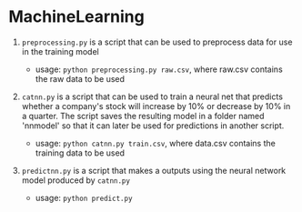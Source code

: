 # MachineLearning
    

1. `preprocessing.py` is a script that can be used to preprocess data for use in the training model
    - usage: ```python preprocessing.py raw.csv```, where raw.csv contains the raw data to be used
    
2. `catnn.py` is a script that can be used to train a neural net that predicts whether a company's stock will increase by 10% or decrease by 10% in a quarter. The script saves the resulting model in a folder named 'nnmodel' so that it can later be used for predictions in another script.
    - usage: ```python catnn.py train.csv```, where data.csv contains the training data to be used
    
3. `predictnn.py` is a script that makes a outputs using the neural network model produced by `catnn.py`
    - usage: ```python predict.py```
